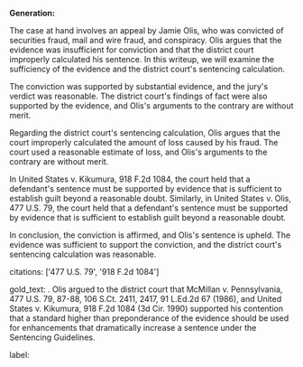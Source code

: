 **Generation:**



The case at hand involves an appeal by Jamie Olis, who was convicted of securities fraud, mail and wire fraud, and conspiracy. Olis argues that the evidence was insufficient for conviction and that the district court improperly calculated his sentence. In this writeup, we will examine the sufficiency of the evidence and the district court's sentencing calculation.

The conviction was supported by substantial evidence, and the jury's verdict was reasonable. The district court's findings of fact were also supported by the evidence, and Olis's arguments to the contrary are without merit.

Regarding the district court's sentencing calculation, Olis argues that the court improperly calculated the amount of loss caused by his fraud. The court used a reasonable estimate of loss, and Olis's arguments to the contrary are without merit.

In United States v. Kikumura, 918 F.2d 1084, the court held that a defendant's sentence must be supported by evidence that is sufficient to establish guilt beyond a reasonable doubt. Similarly, in United States v. Olis, 477 U.S. 79, the court held that a defendant's sentence must be supported by evidence that is sufficient to establish guilt beyond a reasonable doubt.

In conclusion, the conviction is affirmed, and Olis's sentence is upheld. The evidence was sufficient to support the conviction, and the district court's sentencing calculation was reasonable.



citations: ['477 U.S. 79', '918 F.2d 1084']

gold_text: . Olis argued to the district court that McMillan v. Pennsylvania, 477 U.S. 79, 87-88, 106 S.Ct. 2411, 2417, 91 L.Ed.2d 67 (1986), and United States v. Kikumura, 918 F.2d 1084 (3d Cir. 1990) supported his contention that a standard higher than preponderance of the evidence should be used for enhancements that dramatically increase a sentence under the Sentencing Guidelines.

label: 